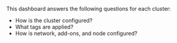 This dashboard answers the following questions for each cluster:

- How is the cluster configured?
- What tags are applied?
- How is network, add-ons, and node configured?
